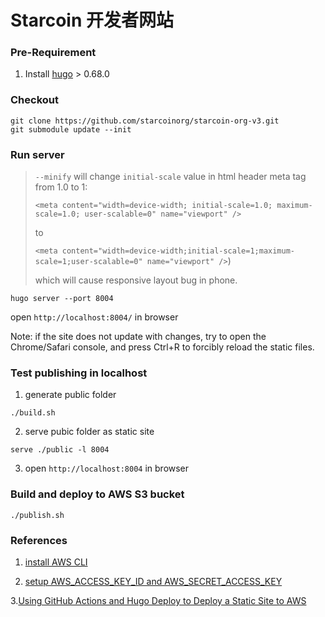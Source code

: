 # Starcoin 开发者网站

### Pre-Requirement

1. Install [hugo](https://gohugo.io/getting-started/installing/) > 0.68.0

### Checkout

```shell script
git clone https://github.com/starcoinorg/starcoin-org-v3.git
git submodule update --init
```


### Run server

> `--minify` will change `initial-scale` value in html header meta tag from 1.0 to 1:
>
>`<meta content="width=device-width; initial-scale=1.0; maximum-scale=1.0; user-scalable=0" name="viewport" />`
> 
> to
> 
> `<meta content="width=device-width;initial-scale=1;maximum-scale=1;user-scalable=0" name="viewport" />`)
> 
> which will cause responsive layout bug in phone.

```
hugo server --port 8004
```
open `http://localhost:8004/` in browser

Note: if the site does not update with changes, try to open the Chrome/Safari console, and press Ctrl+R to forcibly reload the static files.


### Test publishing in localhost

1. generate public folder
```
./build.sh
```

2. serve pubic folder as static site
```
serve ./public -l 8004
```

3. open `http://localhost:8004` in browser

### Build and deploy to AWS S3 bucket
```
./publish.sh
```

### References
1. [install AWS CLI](https://docs.aws.amazon.com/cli/latest/userguide/cli-chap-install.html)

2. [setup AWS_ACCESS_KEY_ID and AWS_SECRET_ACCESS_KEY](https://docs.aws.amazon.com/cli/latest/userguide/cli-configure-quickstart.html#cli-configure-quickstart-creds)

3.[Using GitHub Actions and Hugo Deploy to Deploy a Static Site to AWS](https://capgemini.github.io/development/Using-GitHub-Actions-and-Hugo-Deploy-to-Deploy-to-AWS/)
